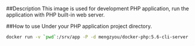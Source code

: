 ##Description
This image is used for development PHP application, run the application with PHP built-in web server.

##How to use
Under your PHP application project directory.  
```bash
docker run -v `pwd`:/srv/app -P -d mengzyou/docker-php:5.6-cli-server  
```  
